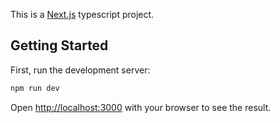 This is a [Next.js](https://nextjs.org/) typescript project.

## Getting Started

First, run the development server:

```bash
npm run dev
```

Open [http://localhost:3000](http://localhost:3000) with your browser to see the result.

